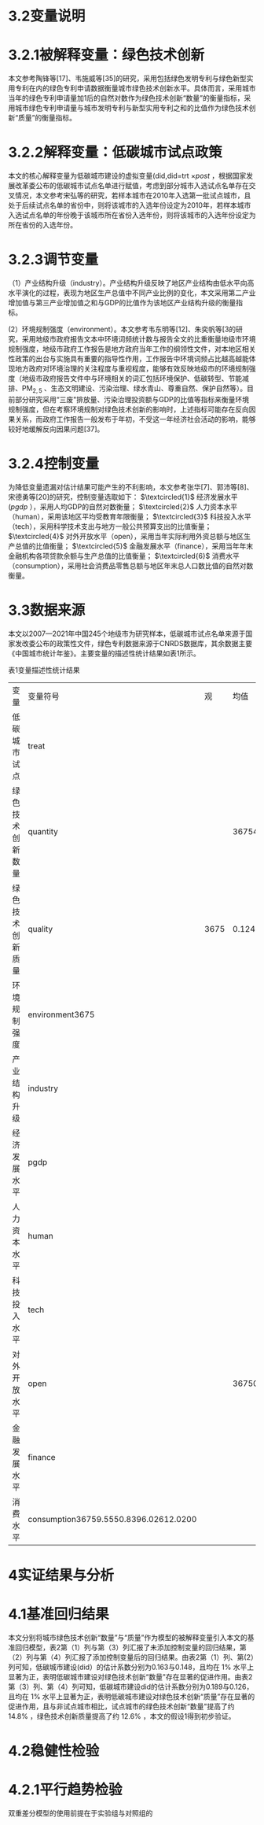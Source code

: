 # 3.2变量说明

# 3.2.1被解释变量：绿色技术创新

本文参考陶锋等[17]、韦施威等[35]的研究，采用包括绿色发明专利与绿色新型实用专利在内的绿色专利申请数据衡量城市绿色技术创新水平。具体而言，采用城市当年的绿色专利申请量加1后的自然对数作为绿色技术创新“数量”的衡量指标，采用城市绿色专利申请量与城市发明专利与新型实用专利之和的比值作为绿色技术创新“质量”的衡量指标。

# 3.2.2解释变量：低碳城市试点政策

本文的核心解释变量为低碳城市建设的虚拟变量(did,did=trt $\times p o s t$ ，根据国家发展改革委公布的低碳城市试点名单进行赋值，考虑到部分城市入选试点名单存在交叉情况，本文参考宋弘等的研究，若样本城市在2010年入选第一批试点城市，且处于后续试点名单的省份中，则将该城市的入选年份设定为2010年，若样本城市入选试点名单的年份晚于该城市所在省份入选年份，则将该城市的入选年份设定为所在省份的入选年份。

# 3.2.3调节变量

（1）产业结构升级（industry）。产业结构升级反映了地区产业结构由低水平向高水平演化的过程，表现为地区生产总值中不同产业比例的变化，本文采用第二产业增加值与第三产业增加值之和与GDP的比值作为该地区产业结构升级的衡量指标。

(2）环境规制强度（environment）。本文参考韦东明等[12]、朱奕帆等[3的研究，采用地级市政府报告文本中环境词频统计数与报告全文的比重衡量地级市环境规制强度，地级市政府工作报告是地方政府当年工作的纲领性文件，对本地区相关性政策的出台与实施具有重要的指导性作用，工作报告中环境词频占比越高越能体现地方政府对环境治理的关注程度与重视程度，能够有效反映地级市的环境规制强度（地级市政府报告文件中与环境相关的词汇包括环境保护、低碳转型、节能减排、$\mathrm { P M } _ { 2 , 5 }$ 、生态文明建设、污染治理、绿水青山、尊重自然、保护自然等）。目前部分研究采用“三废"排放量、污染治理投资额与GDP的比值等指标来衡量环境规制强度，但在考察环境规制对绿色技术创新的影响时，上述指标可能存在反向因果关系，而政府工作报告一般发布于年初，不受这一年经济社会活动的影响，能够较好地缓解反向因果问题[37]。

# 3.2.4控制变量

为降低变量遗漏对估计结果可能产生的不利影响，本文参考张华[7]、郭沛等[8]、宋德勇等[20]的研究，控制变量选取如下： $\textcircled{1}$ 经济发展水平 $( p g d p$ ），采用人均GDP的自然对数衡量； $\textcircled{2}$ 人力资本水平（human），采用该地区平均受教育年限衡量； $\textcircled{3}$ 科技投入水平（tech），采用科学技术支出与地方一般公共预算支出的比值衡量； $\textcircled{4}$ 对外开放水平（open），采用当年实际利用外资总额与地区生产总值的比值衡量； $\textcircled{5}$ 金融发展水平（finance），采用当年年末金融机构各项贷款余额与生产总值的比值衡量； $\textcircled{6}$ 消费水平（consumption），采用社会消费品零售总额与地区年末总人口数比值的自然对数衡量。

# 3.3数据来源

本文以2007—2021年中国245个地级市为研究样本，低碳城市试点名单来源于国家发改委公布的政策性文件，绿色专利数据来源于CNRDS数据库，其余数据主要《中国城市统计年鉴》。主要变量的描述性统计结果如表1所示。

表1变量描述性统计结果  

<table><tr><td>变量</td><td>变量符号</td><td>观</td><td>均值</td><td>标准</td><td>最小</td><td>最</td></tr><tr><td>低碳城市试点</td><td>treat</td><td></td><td></td><td>36750.2620.4400.000</td><td></td><td>1.000</td></tr><tr><td>绿色技术创新数量</td><td>quantity</td><td></td><td>36754.8331.819</td><td></td><td></td><td>0.00010.454</td></tr><tr><td>绿色技术创新质量</td><td>quality</td><td>3675</td><td>0.124</td><td>0.428</td><td></td><td>0.00023.133</td></tr><tr><td>环境规制强度</td><td>environment3675</td><td></td><td></td><td>0.0030.001</td><td>0.000</td><td>0.012</td></tr><tr><td>产业结构升级</td><td>industry</td><td></td><td></td><td>36750.8170.234</td><td>0.000</td><td>1.000</td></tr><tr><td>经济发展水平</td><td>pgdp</td><td></td><td></td><td>367510.5780.7808.29913.185</td><td></td><td></td></tr><tr><td>人力资本水平</td><td>human</td><td></td><td></td><td>36759.1520.9286.21911.963</td><td></td><td></td></tr><tr><td>科技投入水平</td><td>tech</td><td></td><td></td><td>36750.0340.0290.0020.937</td><td></td><td></td></tr><tr><td>对外开放水平</td><td>open</td><td></td><td>36750.102</td><td></td><td>1.021-6.7433.111</td><td></td></tr><tr><td>金融发展水平</td><td>finance</td><td></td><td></td><td>36750.9890.6420.0009.622</td><td></td><td></td></tr><tr><td>消费水平</td><td>consumption36759.5550.8396.02612.0200</td><td></td><td></td><td></td><td></td><td></td></tr></table>

# 4实证结果与分析

# 4.1基准回归结果

本文分别将城市绿色技术创新“数量”与“质量”作为模型的被解释变量引入本文的基准回归模型，表2第（1）列与第（3）列汇报了未添加控制变量的回归结果，第（2）列与第（4）列汇报了添加控制变量后的回归结果。由表2第（1）列、第(2）列可知，低碳城市建设(did）的估计系数分别为0.163与0.148，且均在 $1 \%$ 水平上显著为正，表明低碳城市建设对绿色技术创新“数量"存在显著的促进作用。由表2第（3）列、第（4）列可知，低碳城市建设did的估计系数分别为0.189与0.126，且均在 $1 \%$ 水平上显著为正，表明低碳城市建设对绿色技术创新“质量”存在显著的促进作用，且与非试点城市相比，试点城市的绿色技术创新“数量"提高了约 $1 4 . 8 \%$ ，绿色技术创新质量提高了约 $1 2 . 6 \%$ ，本文的假设1得到初步验证。

# 4.2稳健性检验

# 4.2.1平行趋势检验

双重差分模型的使用前提在于实验组与对照组的